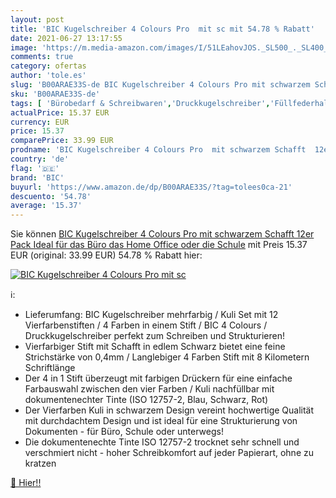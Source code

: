 ```yaml
---
layout: post
title: 'BIC Kugelschreiber 4 Colours Pro  mit sc mit 54.78 % Rabatt'
date: 2021-06-27 13:17:55
image: 'https://m.media-amazon.com/images/I/51LEahovJOS._SL500_._SL400_.jpg'
comments: true
category: ofertas
author: 'tole.es'
slug: 'B00ARAE33S-de BIC Kugelschreiber 4 Colours Pro mit schwarzem Schafft...'
sku: 'B00ARAE33S-de'
tags: [ 'Bürobedarf & Schreibwaren','Druckkugelschreiber','Füllfederhalter & Kugelschreiber','Schreibwaren','bic', ]
actualPrice: 15.37 EUR
currency: EUR
price: 15.37
comparePrice: 33.99 EUR
prodname: 'BIC Kugelschreiber 4 Colours Pro  mit schwarzem Schafft  12er Pack  Ideal für das Büro  das Home Office oder die Schule'
country: 'de'
flag: '🇩🇪'
brand: 'BIC'
buyurl: 'https://www.amazon.de/dp/B00ARAE33S/?tag=tolees0ca-21'
descuento: '54.78'
average: '15.37'
---
```


Sie können [BIC Kugelschreiber 4 Colours Pro  mit schwarzem Schafft  12er Pack  Ideal für das Büro  das Home Office oder die Schule](https://www.amazon.de/dp/B00ARAE33S/?tag=tolees0ca-21) mit Preis 15.37 EUR (original: 33.99 EUR) 54.78 % Rabatt hier:

[![BIC Kugelschreiber 4 Colours Pro  mit sc](https://m.media-amazon.com/images/I/51LEahovJOS._SL500_._SL400_.jpg)](https://www.amazon.de/dp/B00ARAE33S/?tag=tolees0ca-21)

ℹ️:

- Lieferumfang: BIC Kugelschreiber mehrfarbig / Kuli Set mit 12 Vierfarbenstiften / 4 Farben in einem Stift / BIC 4 Colours / Druckkugelschreiber perfekt zum Schreiben und Strukturieren!
- Vierfarbiger Stift mit Schafft in edlem Schwarz bietet eine feine Strichstärke von 0,4mm / Langlebiger 4 Farben Stift mit 8 Kilometern Schriftlänge
- Der 4 in 1 Stift überzeugt mit farbigen Drückern für eine einfache Farbauswahl zwischen den vier Farben / Kuli nachfüllbar mit dokumentenechter Tinte (ISO 12757-2, Blau, Schwarz, Rot)
- Der Vierfarben Kuli in schwarzem Design vereint hochwertige Qualität mit durchdachtem Design und ist ideal für eine Strukturierung von Dokumenten - für Büro, Schule oder unterwegs!
- Die dokumentenechte Tinte ISO 12757-2 trocknet sehr schnell und verschmiert nicht - hoher Schreibkomfort auf jeder Papierart, ohne zu kratzen

[🛒 Hier!!](https://www.amazon.de/dp/B00ARAE33S/?tag=tolees0ca-21)

